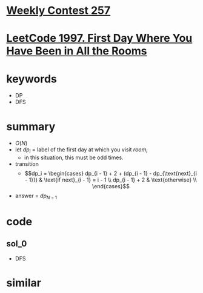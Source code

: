 # [Weekly Contest 257](https://leetcode.com/contest/weekly-contest-257)

# [LeetCode 1997. First Day Where You Have Been in All the Rooms](https://leetcode.com/problems/first-day-where-you-have-been-in-all-the-rooms/)


# keywords
- DP
- DFS



# summary
- $O(N)$
- let $dp_i$ = label of the first day at which you visit $room_i$
  - in this situation, this must be odd times.
- transition
  - $$dp_i = \begin{cases}
    dp_{i - 1} + 2 + (dp_{i - 1} - dp_{\text{next}_{i - 1}}) & \text{if next}_{i - 1} = i - 1 \\
    dp_{i - 1} + 2 & \text{otherwise} \\ 
    \end{cases}$$
- answer = $dp_{N - 1}$

# code 
## sol_0
- DFS



# similar